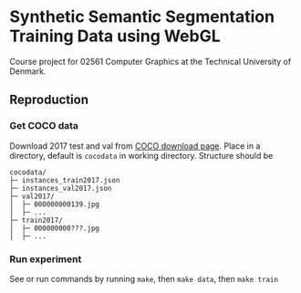 # Synthetic Semantic Segmentation Training Data using WebGL
Course project for 02561 Computer Graphics at the Technical University of Denmark.

## Reproduction
### Get COCO data
Download 2017 test and val from [COCO download page](https://cocodataset.org/#download).
Place in a directory, default is `cocodata` in working directory.
Structure should be
```
cocodata/
├─ instances_train2017.json
├─ instances_val2017.json
├─ val2017/
│  ├─ 000000000139.jpg
│  ├─ ...
├─ train2017/
│  ├─ 000000000???.jpg
│  ├─ ...
```
### Run experiment
See or run commands by running `make`, then `make data`, then `make train`
